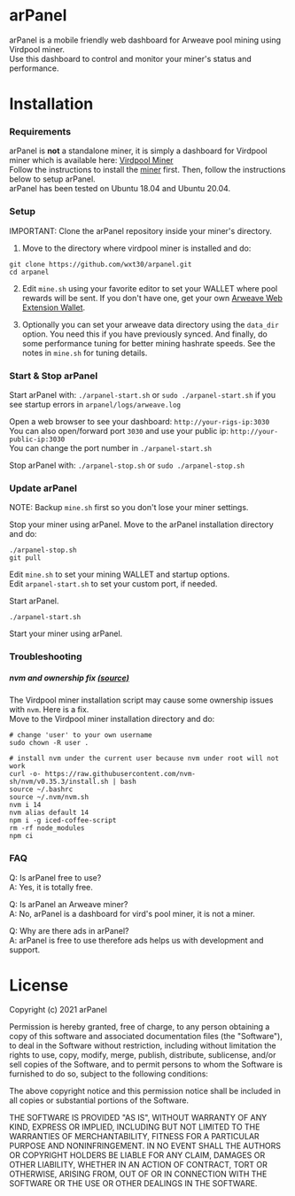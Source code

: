 # arPanel
arPanel is a mobile friendly web dashboard for Arweave pool mining using Virdpool miner.  
Use this dashboard to control and monitor your miner's status and performance.

# Installation

### Requirements
arPanel is **not** a standalone miner, it is simply a dashboard for Virdpool miner which is available here: [Virdpool Miner](https://github.com/virdpool/miner)  
Follow the instructions to install the [miner](https://github.com/virdpool/miner) first. Then, follow the instructions below to setup arPanel.  
arPanel has been tested on Ubuntu 18.04 and Ubuntu 20.04.

### Setup
IMPORTANT: Clone the arPanel repository inside your miner's directory.  
1) Move to the directory where virdpool miner is installed and do:  
```
git clone https://github.com/wxt30/arpanel.git
cd arpanel
```
2) Edit `mine.sh` using your favorite editor to set your WALLET where pool rewards will be sent. If you don't have one, get your own [Arweave Web Extension Wallet](https://docs.arweave.org/info/wallets/arweave-web-extension-wallet).

3) Optionally you can set your arweave data directory using the `data_dir` option. You need this if you have previously synced. And finally, do some performance tuning for better mining hashrate speeds. See the notes in `mine.sh` for tuning details.

### Start & Stop arPanel
Start arPanel with: `./arpanel-start.sh` or `sudo ./arpanel-start.sh` if you see startup errors in `arpanel/logs/arweave.log`  

Open a web browser to see your dashboard: `http://your-rigs-ip:3030`  
You can also open/forward port `3030` and use your public ip: `http://your-public-ip:3030`  
You can change the port number in `./arpanel-start.sh`  

Stop arPanel with: `./arpanel-stop.sh` or `sudo ./arpanel-stop.sh`

### Update arPanel
NOTE: Backup `mine.sh` first so you don't lose your miner settings.  

Stop your miner using arPanel.
Move to the arPanel installation directory and do:
```
./arpanel-stop.sh
git pull
```
Edit `mine.sh` to set your mining WALLET and startup options.  
Edit `arpanel-start.sh` to set your custom port, if needed.  

Start arPanel.
```
./arpanel-start.sh
```
Start your miner using arPanel.

### Troubleshooting
##### nvm and ownership fix [(source)](https://github.com/virdpool/miner#nvm-and-ownership-fix)
The Virdpool miner installation script may cause some ownership issues with `nvm`. Here is a fix.  
Move to the Virdpool miner installation directory and do:
```
# change 'user' to your own username
sudo chown -R user .

# install nvm under the current user because nvm under root will not work
curl -o- https://raw.githubusercontent.com/nvm-sh/nvm/v0.35.3/install.sh | bash
source ~/.bashrc
source ~/.nvm/nvm.sh
nvm i 14
nvm alias default 14
npm i -g iced-coffee-script
rm -rf node_modules
npm ci
```

### FAQ
Q: Is arPanel free to use?  
A: Yes, it is totally free.  

Q: Is arPanel an Arweave miner?  
A: No, arPanel is a dashboard for vird's pool miner, it is not a miner.  

Q: Why are there ads in arPanel?  
A: arPanel is free to use therefore ads helps us with development and support.

# License
Copyright (c) 2021 arPanel

Permission is hereby granted, free of charge, to any person obtaining a copy of this software and associated documentation files (the "Software"), to deal in the Software without restriction, including without limitation the rights to use, copy, modify, merge, publish, distribute, sublicense, and/or sell copies of the Software, and to permit persons to whom the Software is furnished to do so, subject to the following conditions:

The above copyright notice and this permission notice shall be included in all copies or substantial portions of the Software.

THE SOFTWARE IS PROVIDED "AS IS", WITHOUT WARRANTY OF ANY KIND, EXPRESS OR IMPLIED, INCLUDING BUT NOT LIMITED TO THE WARRANTIES OF MERCHANTABILITY, FITNESS FOR A PARTICULAR PURPOSE AND NONINFRINGEMENT. IN NO EVENT SHALL THE AUTHORS OR COPYRIGHT HOLDERS BE LIABLE FOR ANY CLAIM, DAMAGES OR OTHER LIABILITY, WHETHER IN AN ACTION OF CONTRACT, TORT OR OTHERWISE, ARISING FROM, OUT OF OR IN CONNECTION WITH THE SOFTWARE OR THE USE OR OTHER DEALINGS IN THE SOFTWARE.
